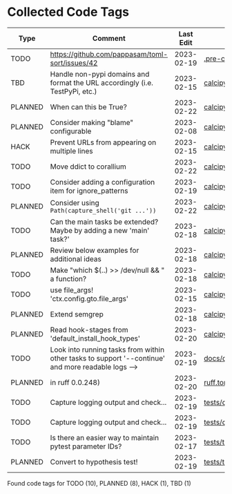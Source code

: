 # Collected Code Tags

| Type    | Comment                                                                                            | Last Edit   | Source File                                                                                                                                                                                                                  |
|---------|----------------------------------------------------------------------------------------------------|-------------|------------------------------------------------------------------------------------------------------------------------------------------------------------------------------------------------------------------------------|
| TODO    | https://github.com/pappasam/toml-sort/issues/42                                                    | 2023-02-19  | [.pre-commit-config.yaml:73](https://github.com/KyleKing/calcipy/blame/d95eb85ab7f6d45459ed7b3ff2dc99ae3c92fa61/.pre-commit-config.yaml#L72)                                                                                 |
| TBD     | Handle non-pypi domains and format the URL accordingly (i.e. TestPyPi, etc.)                       | 2023-02-15  | [calcipy/check_for_stale_packages/_check_for_stale_packages.py:169](https://github.com/KyleKing/calcipy/blame/a77ee851ac5c6631b011e8a3239b804e1290eba6/calcipy/check_for_stale_packages/_check_for_stale_packages.py#L176)   |
| PLANNED | When can this be True?                                                                             | 2023-02-22  | [calcipy/cli.py:63](https://github.com/KyleKing/calcipy/blame/5d4a284623e935299a0cd75c15a03cbd723790c9/calcipy/cli.py#L63)                                                                                                   |
| PLANNED | Consider making "blame" configurable                                                               | 2023-02-08  | [calcipy/code_tag_collector/_collector.py:190](https://github.com/KyleKing/calcipy/blame/36798d3196b2e161c1c9085f2536f77f12c7ed23/calcipy/code_tag_collector/_collector.py#L193)                                             |
| HACK    | Prevent URLs from appearing on multiple lines                                                      | 2023-02-15  | [calcipy/code_tag_collector/_collector.py:227](https://github.com/KyleKing/calcipy/blame/f33a80e423c18b742d2b8c3fb73e2481e66d4afe/calcipy/code_tag_collector/_collector.py#L230)                                             |
| TODO    | Move ddict to corallium                                                                            | 2023-02-22  | [calcipy/dot_dict/_dot_dict.py:3](https://github.com/KyleKing/calcipy/blame/5d4a284623e935299a0cd75c15a03cbd723790c9/calcipy/dot_dict/_dot_dict.py#L3)                                                                       |
| TODO    | Consider adding a configuration item for ignore_patterns                                           | 2023-02-19  | [calcipy/file_search.py:82](https://github.com/KyleKing/calcipy/blame/e6bc0415e3bf6a6df5a9d808ce0e89d0f2c5df9e/calcipy/file_search.py#L82)                                                                                   |
| PLANNED | Consider using `Path(capture_shell('git ...'))`                                                    | 2023-02-22  | [calcipy/invoke_helpers.py:46](https://github.com/KyleKing/calcipy/blame/5d4a284623e935299a0cd75c15a03cbd723790c9/calcipy/invoke_helpers.py#L46)                                                                             |
| TODO    | Can the main tasks be extended? Maybe by adding a new 'main' task?'                                | 2023-02-18  | [calcipy/tasks/all_tasks.py:88](https://github.com/KyleKing/calcipy/blame/daf718e8a0cf8835e04d85f9fe5e35898afed140/calcipy/tasks/all_tasks.py#L69)                                                                           |
| PLANNED | Review below examples for additional ideas                                                         | 2023-02-18  | [calcipy/tasks/all_tasks.py:143](https://github.com/KyleKing/calcipy/blame/902598982f9ae03701c7768488039b2291b5b80c/calcipy/tasks/all_tasks.py#L63)                                                                          |
| TODO    | Make "which $(..) >> /dev/null && " a function?                                                    | 2023-02-18  | [calcipy/tasks/cl.py:48](https://github.com/KyleKing/calcipy/blame/af5b2ee31f66896aaede3b5362c6e29adbebaa30/calcipy/tasks/cl.py#L46)                                                                                         |
| TODO    | use file_args! 'ctx.config.gto.file_args'                                                          | 2023-02-15  | [calcipy/tasks/lint.py:39](https://github.com/KyleKing/calcipy/blame/6e4cb15bd1cdff319a384ef1ef1953bc1bfd41e0/calcipy/tasks/lint.py#L37)                                                                                     |
| PLANNED | Extend semgrep                                                                                     | 2023-02-18  | [calcipy/tasks/lint.py:101](https://github.com/KyleKing/calcipy/blame/c6f79b9e2f60a1812b9c7ed44b098a1809340738/calcipy/tasks/lint.py#L68)                                                                                    |
| PLANNED | Read hook-stages from 'default_install_hook_types'                                                 | 2023-02-20  | [calcipy/tasks/lint.py:146](https://github.com/KyleKing/calcipy/blame/fbeaa35ab0a3d7fb7c4dde66bde6aa5edef183a6/calcipy/tasks/lint.py#L149)                                                                                   |
| TODO    | Look into running tasks from within other tasks to support '--continue' and more readable logs --> | 2023-02-19  | [docs/docs/MIGRATION.md:42](https://github.com/KyleKing/calcipy/blame/d95eb85ab7f6d45459ed7b3ff2dc99ae3c92fa61/docs/docs/MIGRATION.md#L42)                                                                                   |
| PLANNED | in ruff 0.0.248)                                                                                   | 2023-02-20  | [ruff.toml:12](https://github.com/KyleKing/calcipy/blame/fbeaa35ab0a3d7fb7c4dde66bde6aa5edef183a6/ruff.toml#L12)                                                                                                             |
| TODO    | Capture logging output and check...                                                                | 2023-02-19  | [tests/check_for_stale_packages/test_check_for_stale_packages.py:63](https://github.com/KyleKing/calcipy/blame/a8b69e7b04d9b15eabff8897f2de7703898c2afc/tests/check_for_stale_packages/test_check_for_stale_packages.py#L63) |
| TODO    | Capture logging output and check...                                                                | 2023-02-19  | [tests/check_for_stale_packages/test_check_for_stale_packages.py:87](https://github.com/KyleKing/calcipy/blame/3f42ad855eb7024ff48af35d496633a87d4a14ac/tests/check_for_stale_packages/test_check_for_stale_packages.py#L26) |
| TODO    | Is there an easier way to maintain pytest parameter IDs?                                           | 2023-02-17  | [tests/tasks/test_test.py:13](https://github.com/KyleKing/calcipy/blame/785b9d1c3afda6fc5a2e46f2bc7d41ed2614da09/tests/tasks/test_test.py#L11)                                                                               |
| PLANNED | Convert to hypothesis test!                                                                        | 2023-02-19  | [tests/test_dot_dict.py:9](https://github.com/KyleKing/calcipy/blame/3f42ad855eb7024ff48af35d496633a87d4a14ac/tests/test_dot_dict.py#L9)                                                                                     |

Found code tags for TODO (10), PLANNED (8), HACK (1), TBD (1)

<!-- calcipy_skip_tags -->
